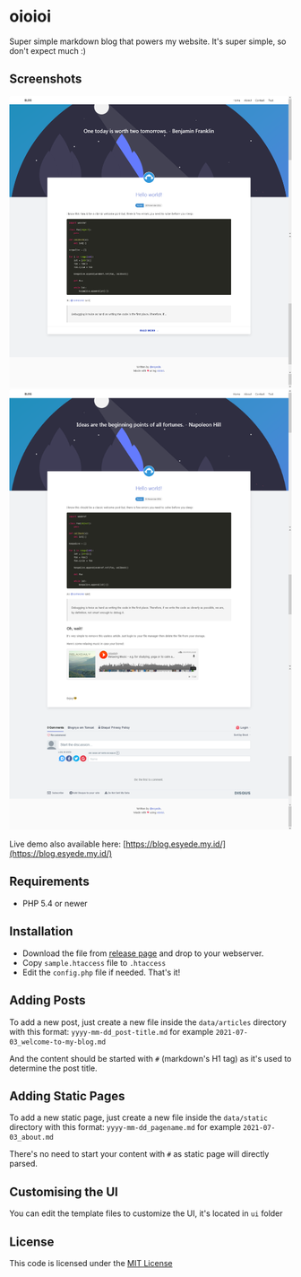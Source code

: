 # oioioi
Super simple markdown blog that powers my website.
It's super simple, so don't expect much :)


## Screenshots

![listing](/screenshots/listing.png)
![article](/screenshots/article.png)


Live demo also available here: [https://blog.esyede.my.id/](https://blog.esyede.my.id/)


## Requirements
*  PHP 5.4 or newer



## Installation
  - Download the file from
[release page](https://github.com/esyede/oioioi/releases)
and drop to your webserver.
  - Copy `sample.htaccess` file to `.htaccess`
  - Edit the `config.php` file if needed. That's it!


## Adding Posts

To add a new post, just create a new file inside the `data/articles` directory
with this format: `yyyy-mm-dd_post-title.md`
for example `2021-07-03_welcome-to-my-blog.md`

And the content should be started with `#` (markdown's H1 tag) as it's used
to determine the post title.


## Adding Static Pages

To add a new static page, just create a new file inside the `data/static` directory
with this format: `yyyy-mm-dd_pagename.md`
for example `2021-07-03_about.md`

There's no need to start your content with `#` as static page will directly parsed.

## Customising the UI

You can edit the template files to customize the UI, it's located in `ui` folder



## License

This code is licensed under the [MIT License](http://opensource.org/licenses/MIT)
